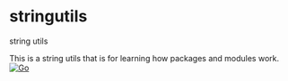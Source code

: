 # stringutils
string utils

This is a string utils that is for learning how packages and modules work.
[![Go](https://github.com/whaity/stringutils/actions/workflows/go.yml/badge.svg)](https://github.com/whaity/stringutils/actions/workflows/go.yml)
